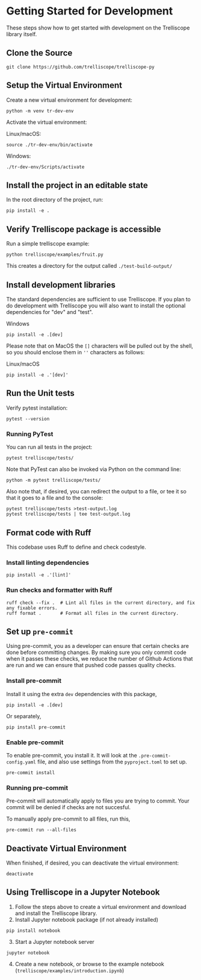 # Getting Started for Development
These steps show how to get started with development on the Trelliscope library itself.

## Clone the Source
```
git clone https://github.com/trelliscope/trelliscope-py
```

## Setup the Virtual Environment
Create a new virtual environment for development:
```
python -m venv tr-dev-env
```

Activate the virtual environment:

Linux/macOS:
```
source ./tr-dev-env/bin/activate
```
Windows:
```
./tr-dev-env/Scripts/activate
```

## Install the project in an editable state
In the root directory of the project, run:
```
pip install -e .
```

## Verify Trelliscope package is accessible
Run a simple trelliscope example:
```
python trelliscope/examples/fruit.py
```
This creates a directory for the output called `./test-build-output/`

## Install development libraries
The standard dependencies are sufficient to use Trelliscope. If you plan to do development with Trelliscope you will also want to install the optional dependencies for "dev" and "test".

Windows
```
pip install -e .[dev]
```

Please note that on MacOS the `[]` characters will be pulled out by the shell, so you should enclose them in `''` characters as follows:

Linux/macOS
```
pip install -e .'[dev]'
```


## Run the Unit tests
Verify pytest installation:
```
pytest --version
```

### Running PyTest
You can run all tests in the project:
```
pytest trelliscope/tests/
```

Note that PyTest can also be invoked via Python on the command line:
```
python -m pytest trelliscope/tests/
```

Also note that, if desired, you can redirect the output to a file, or tee it so that it goes to a file and to the console:
```
pytest trelliscope/tests >test-output.log
pytest trelliscope/tests | tee test-output.log
```

## Format code with Ruff

This codebase uses Ruff to define and check codestyle.

### Install linting dependencies

```
pip install -e .'[lint]'
```

### Run checks and formatter with Ruff
```
ruff check --fix .  # Lint all files in the current directory, and fix any fixable errors.
ruff format .       # Format all files in the current directory.
```

## Set up `pre-commit`

Using pre-commit, you as a developer can ensure that certain checks are done before committing changes. By making
sure you only commit code when it passes these checks, we reduce the number of Github Actions that are run and
we can ensure that pushed code passes quality checks.

### Install pre-commit

Install it using the extra `dev` dependencies with this package,

```
pip install -e .[dev]
```

Or separately,

```
pip install pre-commit
```

### Enable pre-commit

To enable pre-commit, you install it. It will look at the `.pre-commit-config.yaml` file, and also use settings
from the `pyproject.toml` to set up.

```
pre-commit install
```

### Running pre-commit

Pre-commit will automatically apply to files you are trying to commit. Your commit will be denied if checks
are not succesful.

To manually apply pre-commit to all files, run this,

```
pre-commit run --all-files
```

## Deactivate Virtual Environment
When finished, if desired, you can deactivate the virtual environment:
```
deactivate
```

## Using Trelliscope in a Jupyter Notebook
1. Follow the steps above to create a virtual environment and download and install the Trelliscope library.
2. Install Jupyter notebook package (if not already installed)

```
pip install notebook
```

3. Start a Jupyter notebook server

```
jupyter notebook
```

4. Create a new notebook, or browse to the example notebook (`trelliscope/examples/introduction.ipynb`)
